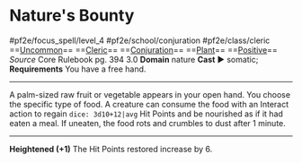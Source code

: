 # Nature's Bounty
#pf2e/focus_spell/level_4 #pf2e/school/conjuration #pf2e/class/cleric 
==[Uncommon](Uncommon.md)== ==[Cleric](Cleric.md)== ==[Conjuration](Conjuration.md)== ==[Plant](Plant.md)== ==[Positive](Positive.md)==
*Source* Core Rulebook pg. 394 3.0
**Domain** nature
**Cast** ► somatic; **Requirements** You have a free hand.

---
A palm-sized raw fruit or vegetable appears in your open hand. You choose the specific type of food. A creature can consume the food with an Interact action to regain `dice: 3d10+12|avg` Hit Points and be nourished as if it had eaten a meal. If uneaten, the food rots and crumbles to dust after 1 minute.

<hr>

**Heightened (+1)** The Hit Points restored increase by 6.